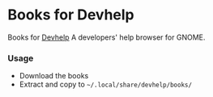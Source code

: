 # Books for Devhelp

Books for [Devhelp](https://wiki.gnome.org/Apps/Devhelp) A developers' help browser for GNOME.

### Usage

* Download the books
* Extract and copy to `~/.local/share/devhelp/books/`
